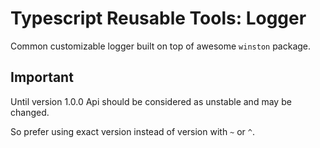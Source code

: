 # Typescript Reusable Tools: Logger

Common customizable logger built on top of awesome `winston` package.

## Important

Until version 1.0.0 Api should be considered as unstable and may be changed.

So prefer using exact version instead of version with `~` or `^`.
